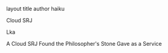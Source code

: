layout 	title 	author
haiku
	
Cloud SRJ
	
Lka

A Cloud SRJ
Found the Philosopher's Stone
Gave as a Service

